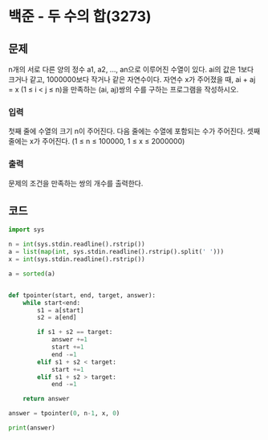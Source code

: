 # 백준 - 두 수의 합(3273)

## 문제
n개의 서로 다른 양의 정수 a1, a2, ..., an으로 이루어진 수열이 있다. ai의 값은 1보다 크거나 같고, 1000000보다 작거나 같은 자연수이다. 자연수 x가 주어졌을 때, ai + aj = x (1 ≤ i < j ≤ n)을 만족하는 (ai, aj)쌍의 수를 구하는 프로그램을 작성하시오.

### 입력
첫째 줄에 수열의 크기 n이 주어진다. 다음 줄에는 수열에 포함되는 수가 주어진다. 셋째 줄에는 x가 주어진다. (1 ≤ n ≤ 100000, 1 ≤ x ≤ 2000000)

### 출력
문제의 조건을 만족하는 쌍의 개수를 출력한다.

## 코드
```python
import sys

n = int(sys.stdin.readline().rstrip())
a = list(map(int, sys.stdin.readline().rstrip().split(' ')))
x = int(sys.stdin.readline().rstrip())

a = sorted(a)


def tpointer(start, end, target, answer):
    while start<end:
        s1 = a[start]
        s2 = a[end]

        if s1 + s2 == target:
            answer +=1
            start +=1
            end -=1
        elif s1 + s2 < target:
            start +=1
        elif s1 + s2 > target:
            end -=1

    return answer

answer = tpointer(0, n-1, x, 0)

print(answer)
```
